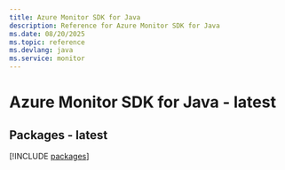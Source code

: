 ```yaml
---
title: Azure Monitor SDK for Java
description: Reference for Azure Monitor SDK for Java
ms.date: 08/20/2025
ms.topic: reference
ms.devlang: java
ms.service: monitor
---
```

# Azure Monitor SDK for Java - latest
## Packages - latest
[!INCLUDE [packages](monitor-index.md)]